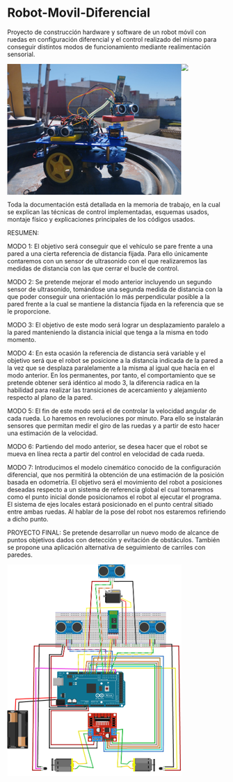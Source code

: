 # Robot-Movil-Diferencial
Proyecto de construcción hardware y software de un robot móvil con ruedas en configuración diferencial y el control realizado del mismo para conseguir distintos modos de funcionamiento mediante realimentación sensorial.

<div style="display: flex; flex-direction: row;">
  <img src="https://github.com/aglora/Robot-Movil-Diferencial/blob/main/FotoRobotMovil.jpg" width="400" />
  <img src="https://github.com/aglora/Robot-Movil-Diferencial/blob/main/Vista-aerea-robot" width="400" />
</div>

Toda la documentación está detallada en la memoria de trabajo, en la cual se explican las técnicas de control implementadas, esquemas usados, montaje físico y explicaciones principales de los códigos usados.

RESUMEN:

MODO 1:
El objetivo será conseguir que el vehículo se pare frente a una pared a una
cierta referencia de distancia fijada. Para ello únicamente contaremos con un
sensor de ultrasonido con el que realizaremos las medidas de distancia con las
que cerrar el bucle de control.

MODO 2:
Se pretende mejorar el modo anterior incluyendo un segundo sensor de
ultrasonido, tomándose una segunda medida de distancia con la que poder
conseguir una orientación lo más perpendicular posible a la pared frente a la
cual se mantiene la distancia fijada en la referencia que se le proporcione.

MODO 3:
El objetivo de este modo será lograr un desplazamiento paralelo a la pared
manteniendo la distancia inicial que tenga a la misma en todo momento.

MODO 4:
En esta ocasión la referencia de distancia será variable y el objetivo será que
el robot se posicione a la distancia indicada de la pared a la vez que se desplaza
paralelamente a la misma al igual que hacía en el modo anterior. En los
permanentes, por tanto, el comportamiento que se pretende obtener será
idéntico al modo 3, la diferencia radica en la habilidad para realizar las
transiciones de acercamiento y alejamiento respecto al plano de la pared.

MODO 5:
El fin de este modo será el de controlar la velocidad angular de cada rueda.
Lo haremos en revoluciones por minuto. Para ello se instalarán sensores que
permitan medir el giro de las ruedas y a partir de esto hacer una estimación
de la velocidad.

MODO 6:
Partiendo del modo anterior, se desea hacer que el robot se mueva en línea
recta a partir del control en velocidad de cada rueda.

MODO 7:
Introducimos el modelo cinemático conocido de la configuración diferencial,
que nos permitirá la obtención de una estimación de la posición basada en
odometría.
El objetivo será el movimiento del robot a posiciones deseadas respecto a un
sistema de referencia global el cual tomaremos como el punto inicial donde
posicionamos el robot al ejecutar el programa. El sistema de ejes locales estará
posicionado en el punto central sitiado entre ambas ruedas. Al hablar de la
pose del robot nos estaremos refiriendo a dicho punto.

PROYECTO FINAL:
Se pretende desarrollar un nuevo modo de alcance de puntos objetivos dados
con detección y evitación de obstáculos. También se propone una aplicación
alternativa de seguimiento de carriles con paredes.

<img src="https://github.com/aglora/Robot-Movil-Diferencial/blob/main/Conexionado-Proyecto.png" width="400">


